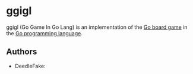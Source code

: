 ggigl
=====

ggigl (Go Game In Go Lang) is an implementation of the [Go board game][gogame] in the [Go programming language][golang].

Authors
-------

 * DeedleFake: <yisszev at beckforce dot com>

[gogame]: http://www.wikipedia.com/wiki/Go_(board_game)
[golang]: http://www.golang.org
